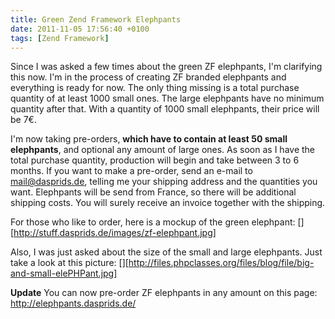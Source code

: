 ```yaml
---
title: Green Zend Framework Elephpants
date: 2011-11-05 17:56:40 +0100
tags: [Zend Framework]
---
```


Since I was asked a few times about the green ZF elephpants, I'm clarifying this now. I'm in the process of creating ZF branded elephpants and everything is ready for now. The only thing missing is a total purchase quantity of at least 1000 small ones. The large elephpants have no minimum quantity after that. With a quantity of 1000 small elephpants, their price will be 7€.

I'm now taking pre-orders, **which have to contain at least 50 small elephpants**, and optional any amount of large ones. As soon as I have the total purchase quantity, production will begin and take between 3 to 6 months. If you want to make a pre-order, send an e-mail to mail@dasprids.de, telling me your shipping address and the quantities you want. Elephpants will be send from France, so there will be additional shipping costs. You will surely receive an invoice together with the shipping.

For those who like to order, here is a mockup of the green elephpant:
[][http://stuff.dasprids.de/images/zf-elephpant.jpg]

Also, I was just asked about the size of the small and large elephpants. Just take a look at this picture:
[][http://files.phpclasses.org/files/blog/file/big-and-small-elePHPant.jpg]

**Update**
You can now pre-order ZF elephpants in any amount on this page:
http://elephpants.dasprids.de/